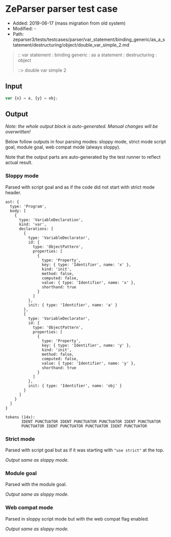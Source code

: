 # ZeParser parser test case

- Added: 2019-06-17 (mass migration from old system)
- Modified: -
- Path: zeparser3/tests/testcases/parser/var_statement/binding_generic/as_a_statement/destructuring/object/double_var_simple_2.md

> :: var statement : binding generic : as a statement : destructuring : object
>
> ::> double var simple 2

## Input

`````js
var {x} = a, {y} = obj;
`````

## Output

_Note: the whole output block is auto-generated. Manual changes will be overwritten!_

Below follow outputs in four parsing modes: sloppy mode, strict mode script goal, module goal, web compat mode (always sloppy).

Note that the output parts are auto-generated by the test runner to reflect actual result.

### Sloppy mode

Parsed with script goal and as if the code did not start with strict mode header.

`````
ast: {
  type: 'Program',
  body: [
    {
      type: 'VariableDeclaration',
      kind: 'var',
      declarations: [
        {
          type: 'VariableDeclarator',
          id: {
            type: 'ObjectPattern',
            properties: [
              {
                type: 'Property',
                key: { type: 'Identifier', name: 'x' },
                kind: 'init',
                method: false,
                computed: false,
                value: { type: 'Identifier', name: 'x' },
                shorthand: true
              }
            ]
          },
          init: { type: 'Identifier', name: 'a' }
        },
        {
          type: 'VariableDeclarator',
          id: {
            type: 'ObjectPattern',
            properties: [
              {
                type: 'Property',
                key: { type: 'Identifier', name: 'y' },
                kind: 'init',
                method: false,
                computed: false,
                value: { type: 'Identifier', name: 'y' },
                shorthand: true
              }
            ]
          },
          init: { type: 'Identifier', name: 'obj' }
        }
      ]
    }
  ]
}

tokens (14x):
       IDENT PUNCTUATOR IDENT PUNCTUATOR PUNCTUATOR IDENT PUNCTUATOR
       PUNCTUATOR IDENT PUNCTUATOR PUNCTUATOR IDENT PUNCTUATOR
`````

### Strict mode

Parsed with script goal but as if it was starting with `"use strict"` at the top.

_Output same as sloppy mode._

### Module goal

Parsed with the module goal.

_Output same as sloppy mode._

### Web compat mode

Parsed in sloppy script mode but with the web compat flag enabled.

_Output same as sloppy mode._
